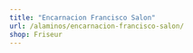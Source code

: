 ```yaml
---
title: "Encarnacion Francisco Salon"
url: /alaminos/encarnacion-francisco-salon/
shop: Friseur
---
```

